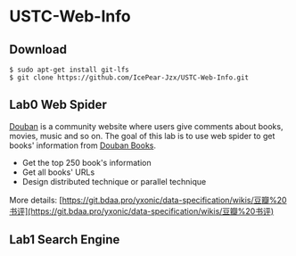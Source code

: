 # USTC-Web-Info

## Download

```shell
$ sudo apt-get install git-lfs
$ git clone https://github.com/IcePear-Jzx/USTC-Web-Info.git
```

## Lab0 Web Spider

[Douban](https://www.douban.com) is a community website where users give comments about books, movies, music and so on. 
The goal of this lab is to use web spider to get books' information from [Douban Books](https://book.douban.com).

* Get the top 250 book's information
* Get all books' URLs
* Design distributed technique or parallel technique

More details:
[https://git.bdaa.pro/yxonic/data-specification/wikis/豆瓣%20书评](https://git.bdaa.pro/yxonic/data-specification/wikis/豆瓣%20书评)

## Lab1 Search Engine
